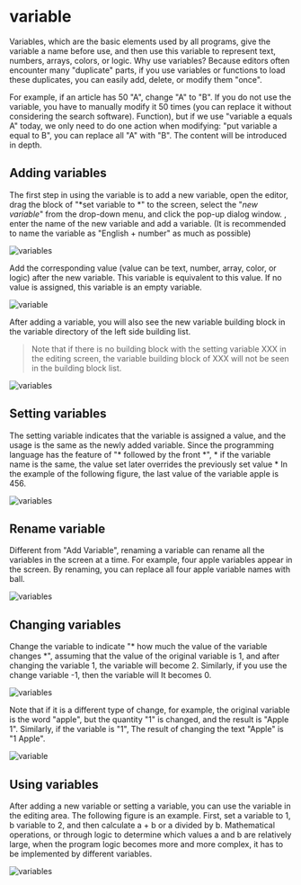 # variable

Variables, which are the basic elements used by all programs, give the variable a name before use, and then use this variable to represent text, numbers, arrays, colors, or logic. Why use variables? Because editors often encounter many "duplicate" parts, if you use variables or functions to load these duplicates, you can easily add, delete, or modify them "once".

For example, if an article has 50 "A", change "A" to "B". If you do not use the variable, you have to manually modify it 50 times (you can replace it without considering the search software). Function), but if we use "variable a equals A" today, we only need to do one action when modifying: "put variable a equal to B", you can replace all "A" with "B". The content will be introduced in depth.

## Adding variables

The first step in using the variable is to add a new variable, open the editor, drag the block of "*set variable to *" to the screen, select the "*new variable*" from the drop-down menu, and click the pop-up dialog window. , enter the name of the new variable and add a variable. (It is recommended to name the variable as "English + number" as much as possible)

![variables](../images/zh-tw/docs/webbit/basic/variables-01.jpg)

Add the corresponding value (value can be text, number, array, color, or logic) after the new variable. This variable is equivalent to this value. If no value is assigned, this variable is an empty variable.

![variable](../images/zh-tw/docs/webbit/basic/variables-03.jpg)

After adding a variable, you will also see the new variable building block in the variable directory of the left side building list.

> Note that if there is no building block with the setting variable XXX in the editing screen, the variable building block of XXX will not be seen in the building block list.

![variables](../images/zh-tw/docs/webbit/basic/variables-02.jpg)

## Setting variables

The setting variable indicates that the variable is assigned a value, and the usage is the same as the newly added variable. Since the programming language has the feature of "* followed by the front *", * if the variable name is the same, the value set later overrides the previously set value * In the example of the following figure, the last value of the variable apple is 456.

![variables](../images/zh-tw/docs/webbit/basic/variables-04.jpg)

## Rename variable

Different from "Add Variable", renaming a variable can rename all the variables in the screen at a time. For example, four apple variables appear in the screen. By renaming, you can replace all four apple variable names with ball.

![variables](../images/zh-tw/docs/webbit/basic/variables-05.gif)

## Changing variables

Change the variable to indicate "* how much the value of the variable changes *", assuming that the value of the original variable is 1, and after changing the variable 1, the variable will become 2. Similarly, if you use the change variable -1, then the variable will It becomes 0.

![variables](../images/zh-tw/docs/webbit/basic/variables-06.jpg)

Note that if it is a different type of change, for example, the original variable is the word "apple", but the quantity "1" is changed, and the result is "Apple 1". Similarly, if the variable is "1", The result of changing the text "Apple" is "1 Apple".

![variable](../images/zh-tw/docs/webbit/basic/variables-07.jpg)

## Using variables

After adding a new variable or setting a variable, you can use the variable in the editing area. The following figure is an example. First, set a variable to 1, b variable to 2, and then calculate a + b or a divided by b. Mathematical operations, or through logic to determine which values ​​a and b are relatively large, when the program logic becomes more and more complex, it has to be implemented by different variables.

![variables](../images/zh-tw/docs/webbit/basic/variables-08.jpg)